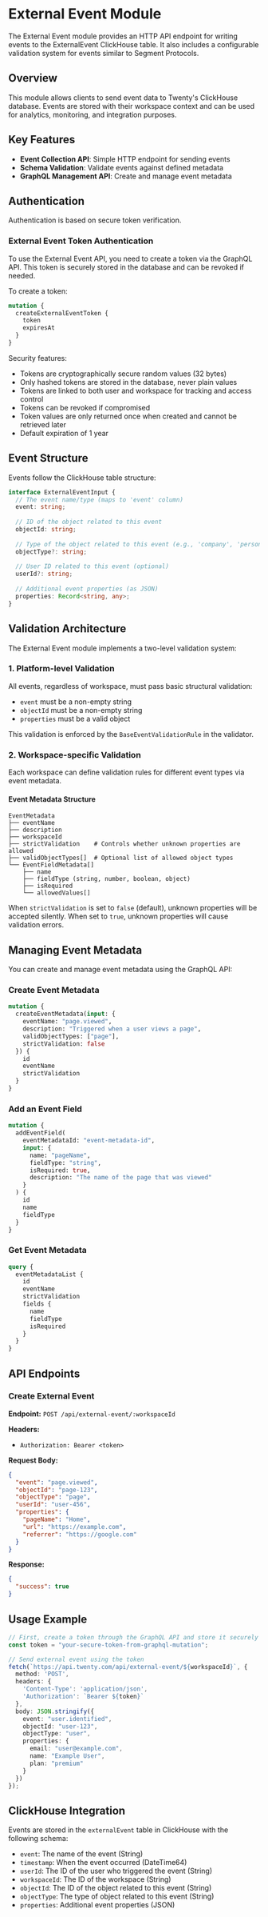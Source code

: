 # External Event Module

The External Event module provides an HTTP API endpoint for writing events to the ExternalEvent ClickHouse table. It also includes a configurable validation system for events similar to Segment Protocols.

## Overview

This module allows clients to send event data to Twenty's ClickHouse database. Events are stored with their workspace context and can be used for analytics, monitoring, and integration purposes.

## Key Features

- **Event Collection API**: Simple HTTP endpoint for sending events
- **Schema Validation**: Validate events against defined metadata
- **GraphQL Management API**: Create and manage event metadata

## Authentication

Authentication is based on secure token verification.

### External Event Token Authentication

To use the External Event API, you need to create a token via the GraphQL API. This token is securely stored in the database and can be revoked if needed.

To create a token:

```graphql
mutation {
  createExternalEventToken {
    token
    expiresAt
  }
}
```

Security features:
- Tokens are cryptographically secure random values (32 bytes)
- Only hashed tokens are stored in the database, never plain values
- Tokens are linked to both user and workspace for tracking and access control
- Tokens can be revoked if compromised
- Token values are only returned once when created and cannot be retrieved later
- Default expiration of 1 year

## Event Structure

Events follow the ClickHouse table structure:

```typescript
interface ExternalEventInput {
  // The event name/type (maps to 'event' column)
  event: string;
  
  // ID of the object related to this event
  objectId: string;
  
  // Type of the object related to this event (e.g., 'company', 'person', 'opportunity')
  objectType?: string;
  
  // User ID related to this event (optional)
  userId?: string;
  
  // Additional event properties (as JSON)
  properties: Record<string, any>;
}
```

## Validation Architecture

The External Event module implements a two-level validation system:

### 1. Platform-level Validation

All events, regardless of workspace, must pass basic structural validation:
- `event` must be a non-empty string
- `objectId` must be a non-empty string
- `properties` must be a valid object

This validation is enforced by the `BaseEventValidationRule` in the validator.

### 2. Workspace-specific Validation

Each workspace can define validation rules for different event types via event metadata.

#### Event Metadata Structure

```
EventMetadata
├── eventName
├── description
├── workspaceId
├── strictValidation    # Controls whether unknown properties are allowed
├── validObjectTypes[]  # Optional list of allowed object types
└── EventFieldMetadata[]
    ├── name
    ├── fieldType (string, number, boolean, object)
    ├── isRequired
    └── allowedValues[]
```

When `strictValidation` is set to `false` (default), unknown properties will be accepted silently. When set to `true`, unknown properties will cause validation errors.

## Managing Event Metadata

You can create and manage event metadata using the GraphQL API:

### Create Event Metadata

```graphql
mutation {
  createEventMetadata(input: {
    eventName: "page.viewed",
    description: "Triggered when a user views a page",
    validObjectTypes: ["page"],
    strictValidation: false
  }) {
    id
    eventName
    strictValidation
  }
}
```

### Add an Event Field

```graphql
mutation {
  addEventField(
    eventMetadataId: "event-metadata-id",
    input: {
      name: "pageName",
      fieldType: "string",
      isRequired: true,
      description: "The name of the page that was viewed"
    }
  ) {
    id
    name
    fieldType
  }
}
```

### Get Event Metadata

```graphql
query {
  eventMetadataList {
    id
    eventName
    strictValidation
    fields {
      name
      fieldType
      isRequired
    }
  }
}
```

## API Endpoints

### Create External Event

**Endpoint:** `POST /api/external-event/:workspaceId`

**Headers:**
- `Authorization: Bearer <token>`

**Request Body:**
```json
{
  "event": "page.viewed",
  "objectId": "page-123",
  "objectType": "page",
  "userId": "user-456",
  "properties": {
    "pageName": "Home",
    "url": "https://example.com",
    "referrer": "https://google.com"
  }
}
```

**Response:**
```json
{
  "success": true
}
```

## Usage Example

```typescript
// First, create a token through the GraphQL API and store it securely
const token = "your-secure-token-from-graphql-mutation";

// Send external event using the token
fetch(`https://api.twenty.com/api/external-event/${workspaceId}`, {
  method: 'POST',
  headers: {
    'Content-Type': 'application/json',
    'Authorization': `Bearer ${token}`
  },
  body: JSON.stringify({
    event: "user.identified",
    objectId: "user-123",
    objectType: "user",
    properties: {
      email: "user@example.com",
      name: "Example User",
      plan: "premium"
    }
  })
});
```

## ClickHouse Integration

Events are stored in the `externalEvent` table in ClickHouse with the following schema:
- `event`: The name of the event (String)
- `timestamp`: When the event occurred (DateTime64)
- `userId`: The ID of the user who triggered the event (String)
- `workspaceId`: The ID of the workspace (String)
- `objectId`: The ID of the object related to this event (String)
- `objectType`: The type of object related to this event (String)
- `properties`: Additional event properties (JSON) 